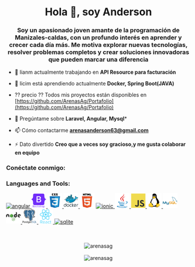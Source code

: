 <h1 align="center">Hola 👋, soy Anderson</h1>
<h3 align="center">Soy un apasionado joven amante de la programación de Manizales-caldas, con un profundo interés en aprender y crecer cada día más. Me motiva explorar nuevas tecnologías, resolver problemas completos y crear soluciones innovadoras que pueden marcar una diferencia</h3>

- 🔭 Iianm actualmente trabajando en **API Resource para facturación**

- 🌱 Iicim está aprendiendo actualmente **Docker, Spring Boot(JAVA)**

- ⁇ precio ⁇ Todos mis proyectos están disponibles en [https://github.com/ArenasAg/Portafolio](https://github.com/ArenasAg/Portafolio)

- 💬 Pregúntame sobre **Laravel, Angular, Mysql***

- 📫 Cómo contactarme **arenasanderson63@gmail.com**

- ⚡ Dato divertido **Creo que a veces soy gracioso,y me gusta colaborar en equipo**

<h3 align="left">Conéctate conmigo:</h3>
<p align="left">
</p>

<h3 align="left">Languages and Tools:</h3>
<p align="left"> <a href="https://angular.io" target="_blank" rel="noreferrer"> <img src="https://angular.io/assets/images/logos/angular/angular.svg" alt="angular" width="40" height="40"/> </a> <a href="https://getbootstrap.com" target="_blank" rel="noreferrer"> <img src="https://raw.githubusercontent.com/devicons/devicon/master/icons/bootstrap/bootstrap-plain-wordmark.svg" alt="bootstrap" width="40" height="40"/> </a> <a href="https://www.w3schools.com/css/" target="_blank" rel="noreferrer"> <img src="https://raw.githubusercontent.com/devicons/devicon/master/icons/css3/css3-original-wordmark.svg" alt="css3" width="40" height="40"/> </a> <a href="https://www.docker.com/" target="_blank" rel="noreferrer"> <img src="https://raw.githubusercontent.com/devicons/devicon/master/icons/docker/docker-original-wordmark.svg" alt="docker" width="40" height="40"/> </a> <a href="https://www.w3.org/html/" target="_blank" rel="noreferrer"> <img src="https://raw.githubusercontent.com/devicons/devicon/master/icons/html5/html5-original-wordmark.svg" alt="html5" width="40" height="40"/></a> <a href="https://ionicframework.com" target="_blank" rel="noreferrer"> <img src="https://upload.wikimedia.org/wikipedia/commons/d/d1/Ionic_Logo.svg" alt="ionic" width="40" height="40"/> </a> <a href="https://www.java.com" target="_blank" rel="noreferrer"> <img src="https://raw.githubusercontent.com/devicons/devicon/master/icons/java/java-original.svg" alt="java" width="40" height="40"/> </a> <a href="https://developer.mozilla.org/en-US/docs/Web/JavaScript" target="_blank" rel="noreferrer"> <img src="https://raw.githubusercontent.com/devicons/devicon/master/icons/javascript/javascript-original.svg" alt="javascript" width="40" height="40"/> </a> <a href="https://www.linux.org/" target="_blank" rel="noreferrer"> <img src="https://raw.githubusercontent.com/devicons/devicon/master/icons/linux/linux-original.svg" alt="linux" width="40" height="40"/> </a> <a href="https://www.mysql.com/" target="_blank" rel="noreferrer"> <img src="https://raw.githubusercontent.com/devicons/devicon/master/icons/mysql/mysql-original-wordmark.svg" alt="mysql" width="40" height="40"/> </a> <a href="https://nodejs.org" target="_blank" rel="noreferrer"> <img src="https://raw.githubusercontent.com/devicons/devicon/master/icons/nodejs/nodejs-original-wordmark.svg" alt="nodejs" width="40" height="40"/> </a> <a href="https://www.postgresql.org" target="_blank" rel="noreferrer"> <img src="https://raw.githubusercontent.com/devicons/devicon/master/icons/postgresql/postgresql-original-wordmark.svg" alt="postgresql" width="40" height="40"/> </a> <a href="https://reactjs.org/" target="_blank" rel="noreferrer"> <img src="https://raw.githubusercontent.com/devicons/devicon/master/icons/react/react-original-wordmark.svg" alt="react" width="40" height="40"/> </a> <a href="https://www.sqlite.org/" target="_blank" rel="noreferrer"> <img src="https://www.vectorlogo.zone/logos/sqlite/sqlite-icon.svg" alt="sqlite" width="40" height="40"/> </a>

<div style="text-align: center; padding: 20px;">
  <p><img align="center" src="https://github-readme-stats.vercel.app/api/top-langs?username=arenasag&show_icons=true&locale=en&layout=compact" alt="arenasag"/></p>

  <p><img align="center" src="https://github-readme-streak-stats.herokuapp.com/?user=arenasag&" alt="arenasag"/></p>
</div>
